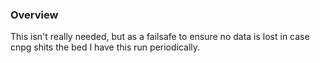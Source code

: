 ### Overview

This isn't really needed, but as a failsafe to ensure no data is lost in case cnpg shits the bed I have this run periodically.

